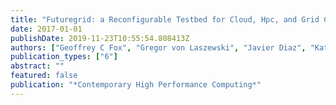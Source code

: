 ```yaml
---
title: "Futuregrid: a Reconfigurable Testbed for Cloud, Hpc, and Grid Computing"
date: 2017-01-01
publishDate: 2019-11-23T10:55:54.808413Z
authors: ["Geoffrey C Fox", "Gregor von Laszewski", "Javier Diaz", "Kate Keahey", "Jose Fortes", "Renato Figueiredo", "Shava Smallen", "Warren Smith", "Andrew Grimshaw"]
publication_types: ["6"]
abstract: ""
featured: false
publication: "*Contemporary High Performance Computing*"
---
```


